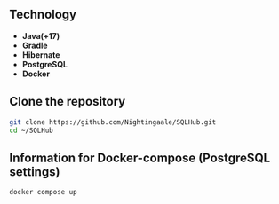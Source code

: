 ## Technology  

- **Java(+17)**
- **Gradle**
- **Hibernate**
- **PostgreSQL**
- **Docker**
  
## Clone the repository 
``` bash  
git clone https://github.com/Nightingaale/SQLHub.git
cd ~/SQLHub
``` 

## Information for Docker-compose (PostgreSQL settings)
``` bash
docker compose up
```
